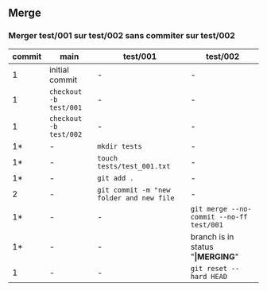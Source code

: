 ## Merge
### Merger test/001 sur test/002 sans commiter sur test/002

| commit | main | test/001 | test/002 |
|-|----------|--------------|------------|
|1| initial commit | - | - |
|1| `checkout -b test/001` | - | - |
|1| `checkout -b test/002` | - | - |
|1*| - | `mkdir tests` | - |
|1*| - | `touch tests/test_001.txt` | - |
|1*| - | `git add .` | - |
|2| - | `git commit -m "new folder and new file` | - |
|1*| - | - | `git merge --no-commit --no-ff test/001` |
|1*| - | - | branch is in status "**\|MERGING**" |
|1| - | - | `git reset --hard HEAD` |

